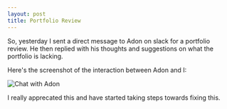 ```yaml
---
layout: post
title: Portfolio Review
---
```

So, yesterday I sent a direct message to Adon on slack for a portfolio review. He then replied with his thoughts and suggestions on 
what the portfolio is lacking.

Here's the screenshot of the interaction between Adon and I:

![Chat with Adon](/refugeehub/assets/img/portfolio-review.png)

I really apprecated this and have started taking steps towards fixing this.